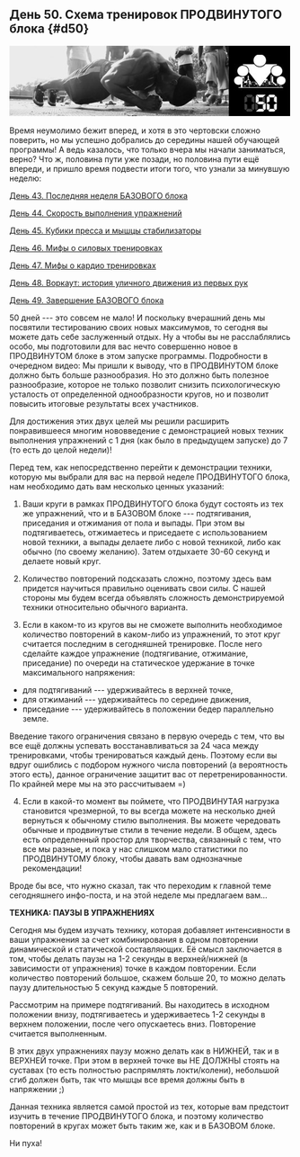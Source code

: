 ## День 50. Схема тренировок ПРОДВИНУТОГО блока {#d50}

![](src/img/50.jpg)

Время неумолимо бежит вперед, и хотя в это чертовски сложно поверить, но мы успешно добрались до середины нашей обучающей программы! А ведь казалось, что только вчера мы начали заниматься, верно? Что ж, половина пути уже позади, но половина пути ещё впереди, и пришло время подвести итоги того, что узнали за минувшую неделю: 

[День 43. Последняя неделя БАЗОВОГО блока](#d43)

[День 44. Скорость выполнения упражнений](#d44)

[День 45. Кубики пресса и мышцы стабилизаторы](#d45)

[День 46. Мифы о силовых тренировках](#d46)

[День 47. Мифы о кардио тренировках](#d47)

[День 48. Воркаут: история уличного движения из первых рук](#d48)

[День 49. Завершение БАЗОВОГО блока](#d49)

50 дней --- это совсем не мало! И поскольку вчерашний день мы посвятили тестированию своих новых максимумов, то сегодня вы можете дать себе заслуженный отдых. Ну а чтобы вы не расслаблялись особо, мы подготовили для вас нечто совершенно новое в ПРОДВИНУТОМ блоке в этом запуске программы. Подробности в очередном видео:
Мы пришли к выводу, что в ПРОДВИНУТОМ блоке должно быть больше разнообразия. Но это должно быть полезное разнообразие, которое не только позволит снизить психологическую усталость от определенной однообразности кругов, но и позволит повысить итоговые результаты всех участников. 

Для достижения этих двух целей мы решили расширить понравившееся многим нововведение с демонстрацией новых техник выполнения упражнений с 1 дня (как было в предыдущем запуске) до 7 (то есть до целой недели)! 

Перед тем, как непосредственно перейти к демонстрации техники, которую мы выбрали для вас на первой неделе ПРОДВИНУТОГО блока, нам необходимо дать вам несколько ценных указаний: 

1. Ваши круги в рамках ПРОДВИНУТОГО блока будут состоять из тех же упражнений, что и в БАЗОВОМ блоке --- подтягивания, приседания и отжимания от пола и выпады. При этом вы подтягиваетесь, отжимаетесь и приседаете с использованием новой техники, а выпады делаете либо с новой техникой, либо как обычно (по своему желанию). Затем отдыхаете 30-60 секунд и делаете новый круг. 

2. Количество повторений подсказать сложно, поэтому здесь вам придется научиться правильно оценивать свои силы. С нашей стороны мы будем всегда объявлять сложность демонстрируемой техники относительно обычного варианта. 

3. Если в каком-то из кругов вы не сможете выполнить необходимое количество повторений в каком-либо из упражнений, то этот круг считается последним в сегодняшней тренировке. После него сделайте каждое упражнение (подтягивание, отжимание, приседание) по очереди на статическое удержание в точке максимального напряжения: 

- для подтягиваний --- удерживайтесь в верхней точке, 
- для отжиманий --- удерживайтесь по середине движения, 
- приседание --- удерживайтесь в положении бедер параллельно земле. 

Введение такого ограничения связано в первую очередь с тем, что вы все ещё должны успевать восстанавливаться за 24 часа между тренировками, чтобы тренироваться каждый день. Поэтому если вы вдруг ошиблись с подбором нужного числа повторений (а вероятность этого есть), данное ограничение защитит вас от перетренированности. По крайней мере мы на это рассчитываем =) 

4. Если в какой-то момент вы поймете, что ПРОДВИНУТАЯ нагрузка становится чрезмерной, то вы всегда можете на несколько дней вернуться к обычному стилю выполнения. Вы можете чередовать обычные и продвинутые стили в течение недели. В общем, здесь есть определенный простор для творчества, связанный с тем, что все мы разные, и пока у нас слишком мало статистики по ПРОДВИНУТОМУ блоку, чтобы давать вам однозначные рекомендации! 

Вроде бы все, что нужно сказал, так что переходим к главной теме сегодняшнего инфо-поста, и на этой неделе мы предлагаем вам... 

**ТЕХНИКА: ПАУЗЫ В УПРАЖНЕНИЯХ** 

Сегодня мы будем изучать технику, которая добавляет интенсивности в ваши упражнения за счет комбинирования в одном повторении динамической и статической составляющих. Её смысл заключается в том, чтобы делать паузы на 1-2 секунды в верхней/нижней (в зависимости от упражнения) точке в каждом повторении. Если количество повторений большое, скажем больше 20, то можно делать паузу длительностью 5 секунд каждые 5 повторений. 

Рассмотрим на примере подтягиваний. Вы находитесь в исходном положении внизу, подтягиваетесь и удерживаетесь 1-2 секунды в верхнем положении, после чего опускаетесь вниз. Повторение считается выполненным.

В этих двух упражнениях паузу можно делать как в НИЖНЕЙ, так и в ВЕРХНЕЙ точке. При этом в верхней точке вы НЕ ДОЛЖНЫ стоять на суставах (то есть полностью распрямлять локти/колени), небольшой сгиб должен быть, так что мышцы все время должны быть в напряжении ;) 

Данная техника является самой простой из тех, которые вам предстоит изучить в течение ПРОДВИНУТОГО блока, и поэтому количество повторений в кругах может быть таким же, как и в БАЗОВОМ блоке. 

Ни пуха! 

